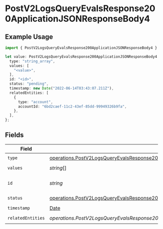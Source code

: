 # PostV2LogsQueryEvalsResponse200ApplicationJSONResponseBody4

## Example Usage

```typescript
import { PostV2LogsQueryEvalsResponse200ApplicationJSONResponseBody4 } from "orq-poc-typescript-multi-env-version/models/operations";

let value: PostV2LogsQueryEvalsResponse200ApplicationJSONResponseBody4 = {
  type: "string_array",
  values: [
    "<value>",
  ],
  id: "<id>",
  status: "pending",
  timestamp: new Date("2022-06-14T03:43:07.211Z"),
  relatedEntities: [
    {
      type: "account",
      accountId: "6bd2caef-11c2-43ef-85dd-99949326b9fa",
    },
  ],
};
```

## Fields

| Field                                                                                                                                                                                                                      | Type                                                                                                                                                                                                                       | Required                                                                                                                                                                                                                   | Description                                                                                                                                                                                                                |
| -------------------------------------------------------------------------------------------------------------------------------------------------------------------------------------------------------------------------- | -------------------------------------------------------------------------------------------------------------------------------------------------------------------------------------------------------------------------- | -------------------------------------------------------------------------------------------------------------------------------------------------------------------------------------------------------------------------- | -------------------------------------------------------------------------------------------------------------------------------------------------------------------------------------------------------------------------- |
| `type`                                                                                                                                                                                                                     | [operations.PostV2LogsQueryEvalsResponse200ApplicationJSONResponseBodyItems3Evals7WorkflowRun4Type](../../models/operations/postv2logsqueryevalsresponse200applicationjsonresponsebodyitems3evals7workflowrun4type.md)     | :heavy_check_mark:                                                                                                                                                                                                         | N/A                                                                                                                                                                                                                        |
| `values`                                                                                                                                                                                                                   | *string*[]                                                                                                                                                                                                                 | :heavy_check_mark:                                                                                                                                                                                                         | N/A                                                                                                                                                                                                                        |
| `id`                                                                                                                                                                                                                       | *string*                                                                                                                                                                                                                   | :heavy_check_mark:                                                                                                                                                                                                         | The id of the resource                                                                                                                                                                                                     |
| `status`                                                                                                                                                                                                                   | [operations.PostV2LogsQueryEvalsResponse200ApplicationJSONResponseBodyItems3Evals7WorkflowRun4Status](../../models/operations/postv2logsqueryevalsresponse200applicationjsonresponsebodyitems3evals7workflowrun4status.md) | :heavy_check_mark:                                                                                                                                                                                                         | N/A                                                                                                                                                                                                                        |
| `timestamp`                                                                                                                                                                                                                | [Date](https://developer.mozilla.org/en-US/docs/Web/JavaScript/Reference/Global_Objects/Date)                                                                                                                              | :heavy_check_mark:                                                                                                                                                                                                         | N/A                                                                                                                                                                                                                        |
| `relatedEntities`                                                                                                                                                                                                          | *operations.PostV2LogsQueryEvalsResponse200ApplicationJSONResponseBodyItems3Evals7WorkflowRun4RelatedEntities*[]                                                                                                           | :heavy_check_mark:                                                                                                                                                                                                         | N/A                                                                                                                                                                                                                        |